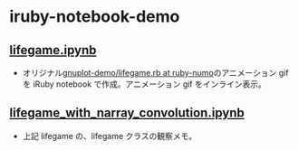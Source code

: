 # iruby-notebook-demo

## [lifegame.ipynb]( https://github.com/icm7216/iruby-notebook-demo/blob/master/lifegame/lifegame.ipynb )
*   オリジナル[gnuplot-demo/lifegame.rb at ruby-numo](https://github.com/ruby-numo/gnuplot-demo/blob/master/misc/lifegame/lifegame.rb)のアニメーション gif を iRuby notebook で作成。アニメーション gif をインライン表示。


## [lifegame_with_narray_convolution.ipynb]( https://github.com/icm7216/iruby-notebook-demo/blob/master/lifegame/lifegame_with_narray_convolution.ipynb )
*   上記 lifegame の、lifegame クラスの観察メモ。